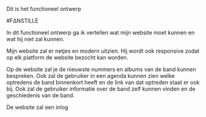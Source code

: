 Dit is het functioneel ontwerp

#FΔNSTILLE

In dit functioneel ontwerp ga ik vertellen wat mijn website moet kunnen en wat hij niet zal kunnen.

Mijn website zal er netjes en modern uitzien. Hij wordt ook responsive zodat op elk platform de website bezocht kan worden.

Op de website zal je de nieuwste nummers en albums van de band kunnen bespreken. Ook zal de gebruiker in een agenda kunnen zien welke optredens de band binnenkort heeft en de link van dat optreden staat er ook bij. Ook zal de gebruiker informatie over de band zelf kunnen vinden en de geschiedenis van de band.

De website zal een inlog

